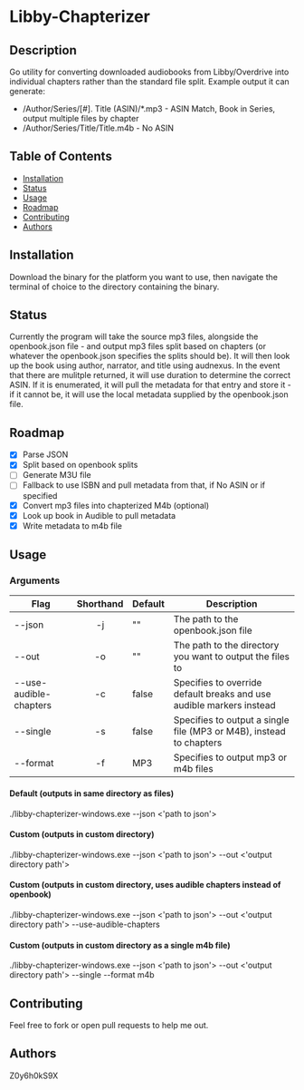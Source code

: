 # Libby-Chapterizer

## Description

Go utility for converting downloaded audiobooks from Libby/Overdrive into individual chapters rather than the standard file split. Example output it can generate:
- /Author/Series/[\#]. Title (ASIN)/*.mp3 - ASIN Match, Book in Series, output multiple files by chapter
- /Author/Series/Title/Title.m4b - No ASIN

## Table of Contents

- [Installation](#installation)
- [Status](#status)
- [Usage](#usage)
- [Roadmap](#roadmap)
- [Contributing](#contributing)
- [Authors](#authors)

## Installation

Download the binary for the platform you want to use, then navigate the terminal of choice to the directory containing the binary.

## Status

Currently the program will take the source mp3 files, alongside the openbook.json file - and output mp3 files split based on chapters (or whatever the openbook.json specifies the splits should be).  It will then look up the book using author, narrator, and title using audnexus.  In the event that there are mulitple returned, it will use duration to determine the correct ASIN.  If it is enumerated, it will pull the metadata for that entry and store it - if it cannot be, it will use the local metadata supplied by the openbook.json file.  

## Roadmap

- [x] Parse JSON
- [x] Split based on openbook splits
- [ ] Generate M3U file
- [ ] Fallback to use ISBN and pull metadata from that, if No ASIN or if specified
- [x] Convert mp3 files into chapterized M4b (optional)
- [x] Look up book in Audible to pull metadata
- [x] Write metadata to m4b file

## Usage

### Arguments

| Flag                   | Shorthand | Default | Description                                                          |
|------------------------|:---------:|---------|----------------------------------------------------------------------|
| --json                 |     -j    |    ""   | The path to the openbook.json file                                   |
| --out                  |     -o    |    ""   | The path to the directory you want to output the files to            |
| --use-audible-chapters |     -c    |  false  | Specifies to override default breaks and use audible markers instead |
| --single               |     -s    |  false  | Specifies to output a single file (MP3 or M4B), instead to chapters  |
| --format               |     -f    |   MP3   | Specifies to output mp3 or m4b files                                 |

#### Default (outputs in same directory as files)
./libby-chapterizer-windows.exe --json <'path to json'>

#### Custom (outputs in custom directory)
./libby-chapterizer-windows.exe --json <'path to json'> --out <'output directory path'>

#### Custom (outputs in custom directory, uses audible chapters instead of openbook)
./libby-chapterizer-windows.exe --json <'path to json'> --out <'output directory path'> --use-audible-chapters

#### Custom (outputs in custom directory as a single m4b file)
./libby-chapterizer-windows.exe --json <'path to json'> --out <'output directory path'> --single --format m4b

## Contributing

Feel free to fork or open pull requests to help me out.

## Authors

Z0y6h0kS9X
